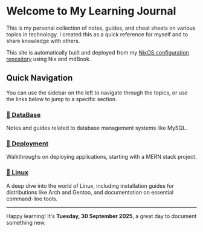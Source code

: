 # Welcome to My Learning Journal

This is my personal collection of notes, guides, and cheat sheets on various topics in technology. I created this as a quick reference for myself and to share knowledge with others.

This site is automatically built and deployed from my [NixOS configuration repository](https://github.com/akibahmed229/nixos) using Nix and mdBook.

## Quick Navigation

You can use the sidebar on the left to navigate through the topics, or use the links below to jump to a specific section.

### [💾 DataBase](./DataBase/MySQL/index.md)

Notes and guides related to database management systems like MySQL.

### [🚀 Deployment](./Deployment/MERN_App/index.md)

Walkthroughs on deploying applications, starting with a MERN stack project.

### [🐧 Linux](./Linux/Tools/index.md)

A deep dive into the world of Linux, including installation guides for distributions like Arch and Gentoo, and documentation on essential command-line tools.

---

Happy learning! It's **Tuesday, 30 September 2025**, a great day to document something new.
